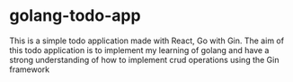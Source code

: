# golang-todo-app
This is a simple todo application made with React, Go with Gin. The aim of this todo application is to implement my learning of golang and have a strong understanding of how to implement crud operations using the Gin framework
